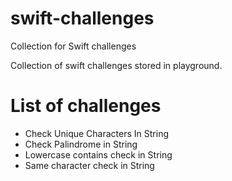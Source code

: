 # swift-challenges
Collection for Swift challenges

Collection of swift challenges stored in playground.

# List of challenges
- Check Unique Characters In String
- Check Palindrome in String
- Lowercase contains check in String
- Same character check in String
